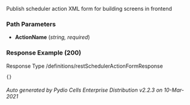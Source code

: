 






 
Publish scheduler action XML form for building screens in frontend  


### Path Parameters

 - **ActionName** (_string, required_) 




### Response Example (200)
Response Type /definitions/restSchedulerActionFormResponse

```
{}
```




###### Auto generated by Pydio Cells Enterprise Distribution v2.2.3 on 10-Mar-2021
